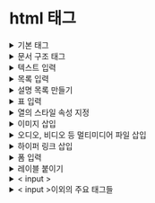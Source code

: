 # __html 태그__
<details>
<summary>기본 태그</summary>

```
<!DOCTYPE html>
<html lang="ko">
<head>
<meta>
<title>
<body>
```
</details>

<details>
<summary>문서 구조 태그</summary>

```
<header>
<main>
<section>
<aside>
<footer>
<nav>
<article>
<section>
<div>
```
</details>

<details>
<summary>텍스트 입력</summary>

```
<h1>, <h2>, ...
<p>
<br>
<blockquote>
<strong>
<b>
<em>
<i>
<u>
<s>
<abbr>
<cite>
<code>
<small>
<sub>
<sup>
<ins>
<del>
```
</details>

<details>
<summary>목록 입력</summary>

```
<ol>
<ul>
```
</details>

<details>
<summary>설명 목록 만들기</summary>

```
<dl>
<dt>
<dd>
```
</details>

<details>
<summary>표 입력</summary>

```
<table>
<caption>
<tr>
<thead>
<tbody>
<tfoot>
```
</details>

<details>
<summary>열의 스타일 속성 지정</summary>

```
<colgroup>
<col style="~">
<col>
<col style="~">
<col style="~">
<col span="2">
```
</details>

<details>
<summary>이미지 삽입</summary>

```
<img>
```
</details>

<details>
<summary>오디오, 비디오 등 멀티미디어 파일 삽입 </summary>

```
<object>
<embed>
<audio>
<video>
```
</details>

<details>
<summary>하이퍼 링크 삽입</summary>

```
<a>
```
</details>

<details>
<summary>폼 입력</summary>

```
<form>
```
</details>

<details>
<summary>레이블 붙이기</summary>

```
<label>
```
</details>

<details>
<summary>< input ></summary>

```
속성값
text	한 줄 텍스트
password	비밀번호
search	검색
url	url
email	이메일 주소
tel	전화번호
checkbox	체크박스 (중복 체크)
radio	라디오 버튼 (unique 체크)
number	숫자 스핀 박스(버튼으로 숫자 조절)
range	숫자 슬라이드 막대
date	local - 연, 월, 일
month	local - 연, 월
week	local - 연, 주
time	local - 시, 분, 초, 분할 초
datetime	UTC - 연, 월, 일, 시, 분, 초, 분할 초
datetime-local	local - 연, 월, 일, 시, 분, 초, 분할 초
submit	전송 버튼
reset	리셋 버튼
image	submit 버튼 이미지
button	일반 버튼
file	파일 첨부 버튼
hidden	사용자에게 보이지 않는 값 필드
```
</details>

<details>
<summary>< input >이외의 주요 태그들</summary>

```
<textarea>
<select>
<datalist>
<button>
```
</details>